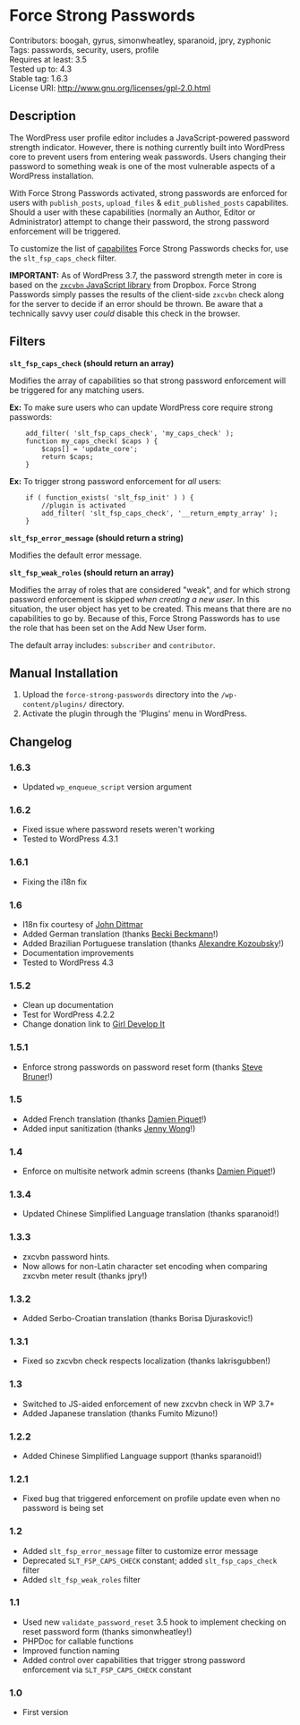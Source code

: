 # Force Strong Passwords

Contributors: boogah, gyrus, simonwheatley, sparanoid, jpry, zyphonic  
Tags: passwords, security, users, profile  
Requires at least: 3.5  
Tested up to: 4.3  
Stable tag: 1.6.3  
License URI: http://www.gnu.org/licenses/gpl-2.0.html  

## Description

The WordPress user profile editor includes a JavaScript-powered password strength indicator. However, there is nothing currently built into WordPress core to prevent users from entering weak passwords. Users changing their password to something weak is one of the most vulnerable aspects of a WordPress installation.

With Force Strong Passwords activated, strong passwords are enforced for users with `publish_posts`, `upload_files` & `edit_published_posts` capabilites. Should a user with these capabilities (normally an Author, Editor or Administrator) attempt to change their password, the strong password enforcement will be triggered.

To customize the list of [capabilites](http://codex.wordpress.org/Roles_and_Capabilities) Force Strong Passwords checks for, use the `slt_fsp_caps_check` filter.

**IMPORTANT:** As of WordPress 3.7, the password strength meter in core is based on the [`zxcvbn` JavaScript library](https://tech.dropbox.com/2012/04/zxcvbn-realistic-password-strength-estimation/) from Dropbox. Force Strong Passwords simply passes the results of the client-side `zxcvbn` check along for the server to decide if an error should be thrown. Be aware that a technically savvy user *could* disable this check in the browser.

## Filters

**`slt_fsp_caps_check` (should return an array)**

Modifies the array of capabilities so that strong password enforcement will be triggered for any matching users.

**Ex:** To make sure users who can update WordPress core require strong passwords:

```
	add_filter( 'slt_fsp_caps_check', 'my_caps_check' );
	function my_caps_check( $caps ) {
		$caps[] = 'update_core';
		return $caps;
	}
```

**Ex:** To trigger strong password enforcement for *all* users:

```
	if ( function_exists( 'slt_fsp_init' ) ) {
		//plugin is activated
		add_filter( 'slt_fsp_caps_check', '__return_empty_array' );
	}
```

**`slt_fsp_error_message` (should return a string)**

Modifies the default error message.

**`slt_fsp_weak_roles` (should return an array)**

Modifies the array of roles that are considered "weak", and for which strong password enforcement is skipped *when creating a new user*. In this situation, the user object has yet to be created. This means that there are no capabilities to go by. Because of this, Force Strong Passwords has to use the role that has been set on the Add New User form.

The default array includes: `subscriber` and `contributor`.

## Manual Installation

1. Upload the `force-strong-passwords` directory into the `/wp-content/plugins/` directory.
2. Activate the plugin through the 'Plugins' menu in WordPress.

## Changelog

### 1.6.3
* Updated `wp_enqueue_script` version argument

### 1.6.2
* Fixed issue where password resets weren't working
* Tested to WordPress 4.3.1

### 1.6.1
* Fixing the i18n fix

### 1.6
* I18n fix courtesy of [John Dittmar](https://github.com/JohnDittmar/)
* Added German translation (thanks [Becki Beckmann](https://github.com/beckspaced)!)
* Added Brazilian Portuguese translation (thanks [Alexandre Kozoubsky](https://github.com/akozoubsky)!)
* Documentation improvements
* Tested to WordPress 4.3

### 1.5.2
* Clean up documentation
* Test for WordPress 4.2.2
* Change donation link to [Girl Develop It](https://www.girldevelopit.com)

### 1.5.1
* Enforce strong passwords on password reset form (thanks [Steve Bruner](https://github.com/sbruner)!)

### 1.5
* Added French translation (thanks [Damien Piquet](https://github.com/dpiquet)!)
* Added input sanitization (thanks [Jenny Wong](https://github.com/missjwo)!)

### 1.4
* Enforce on multisite network admin screens (thanks [Damien Piquet](https://github.com/dpiquet)!)

### 1.3.4
* Updated Chinese Simplified Language translation (thanks sparanoid!)

### 1.3.3
* zxcvbn password hints.
* Now allows for non-Latin character set encoding when comparing zxcvbn meter result (thanks jpry!)

### 1.3.2
* Added Serbo-Croatian translation (thanks Borisa Djuraskovic!)

### 1.3.1
* Fixed so zxcvbn check respects localization (thanks lakrisgubben!)

### 1.3
* Switched to JS-aided enforcement of new zxcvbn check in WP 3.7+
* Added Japanese translation (thanks Fumito Mizuno!)

### 1.2.2
* Added Chinese Simplified Language support (thanks sparanoid!)

### 1.2.1
* Fixed bug that triggered enforcement on profile update even when no password is being set

### 1.2
* Added `slt_fsp_error_message` filter to customize error message
* Deprecated `SLT_FSP_CAPS_CHECK` constant; added `slt_fsp_caps_check` filter
* Added `slt_fsp_weak_roles` filter

### 1.1
* Used new `validate_password_reset` 3.5 hook to implement checking on reset password form (thanks simonwheatley!)
* PHPDoc for callable functions
* Improved function naming
* Added control over capabilities that trigger strong password enforcement via `SLT_FSP_CAPS_CHECK` constant

### 1.0
* First version
